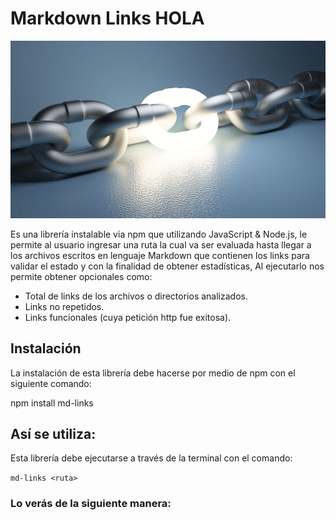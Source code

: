 # Markdown Links HOLA

![mdl](/src/mdl.jpg)

Es una librería instalable via npm que utilizando JavaScript & Node.js, le permite al usuario ingresar una ruta la cual va ser evaluada hasta llegar a los archivos escritos en lenguaje Markdown que contienen los links para validar el estado y con la finalidad de obtener estadísticas,
Al ejecutarlo nos permite obtener opcionales como:

- Total de links de los archivos o directorios analizados.
- Links no repetidos.
- Links funcionales (cuya petición http fue exitosa).

## Instalación

La instalación de esta librería debe hacerse por medio de npm con el siguiente comando:

npm install md-links

## Así se utiliza:

Esta librería debe ejecutarse a través de la terminal con el comando:

`md-links <ruta>`

### Lo verás de la siguiente manera: